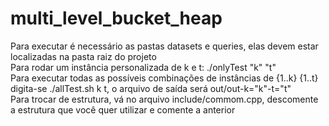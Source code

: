 # multi_level_bucket_heap
Para executar é necessário as pastas datasets e queries, elas devem estar localizadas na pasta raiz do projeto <br/>
Para rodar um instância personalizada de k e t: ./onlyTest "k" "t" <br/>
Para executar todas as possíveis combinações de instâncias de {1..k} {1..t} digita-se ./allTest.sh k t, o arquivo de saída será out/out-k="k"-t="t" <br/>
Para trocar de estrutura, vá no arquivo include/commom.cpp, descomente a estrutura que você quer utilizar e comente a anterior
